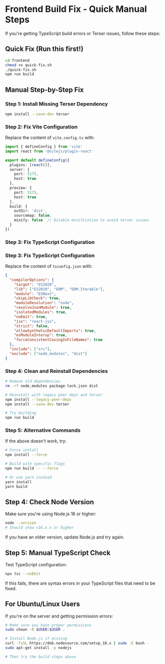 # Frontend Build Fix - Quick Manual Steps

If you're getting TypeScript build errors or Terser issues, follow these steps:

## Quick Fix (Run this first!)

```bash
cd frontend
chmod +x quick-fix.sh
./quick-fix.sh
npm run build
```

## Manual Step-by-Step Fix

### Step 1: Install Missing Terser Dependency

```bash
npm install --save-dev terser
```

### Step 2: Fix Vite Configuration

Replace the content of `vite.config.ts` with:

```typescript
import { defineConfig } from 'vite'
import react from '@vitejs/plugin-react'

export default defineConfig({
  plugins: [react()],
  server: { 
    port: 5173,
    host: true
  },
  preview: {
    port: 5173,
    host: true
  },
  build: {
    outDir: 'dist',
    sourcemap: false,
    minify: false  // Disable minification to avoid terser issues
  }
})
```

### Step 3: Fix TypeScript Configuration

### Step 3: Fix TypeScript Configuration

Replace the content of `tsconfig.json` with:

```json
{
  "compilerOptions": {
    "target": "ES2020",
    "lib": ["ES2020", "DOM", "DOM.Iterable"],
    "module": "ESNext",
    "skipLibCheck": true,
    "moduleResolution": "node",
    "resolveJsonModule": true,
    "isolatedModules": true,
    "noEmit": true,
    "jsx": "react-jsx",
    "strict": false,
    "allowSyntheticDefaultImports": true,
    "esModuleInterop": true,
    "forceConsistentCasingInFileNames": true
  },
  "include": ["src"],
  "exclude": ["node_modules", "dist"]
}
```

### Step 4: Clean and Reinstall Dependencies

```bash
# Remove old dependencies
rm -rf node_modules package-lock.json dist

# Reinstall with legacy peer deps and terser
npm install --legacy-peer-deps
npm install --save-dev terser

# Try building
npm run build
```

### Step 5: Alternative Commands

If the above doesn't work, try:

```bash
# Force install
npm install --force

# Build with specific flags
npm run build -- --force

# Or use yarn instead
yarn install
yarn build
```

## Step 4: Check Node Version

Make sure you're using Node.js 16 or higher:

```bash
node --version
# Should show v16.x.x or higher
```

If you have an older version, update Node.js and try again.

## Step 5: Manual TypeScript Check

Test TypeScript configuration:

```bash
npx tsc --noEmit
```

If this fails, there are syntax errors in your TypeScript files that need to be fixed.

## For Ubuntu/Linux Users

If you're on the server and getting permission errors:

```bash
# Make sure you have proper permissions
sudo chown -R $USER:$USER .

# Install Node.js if missing
curl -fsSL https://deb.nodesource.com/setup_18.x | sudo -E bash -
sudo apt-get install -y nodejs

# Then try the build steps above
```
